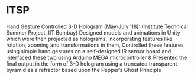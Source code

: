 # ITSP
 Hand Gesture Controlled 3-D Hologram [May-July ’18]: (Institute Technical Summer Project, IIT Bombay) Designed models and animations in Unity which were then projected as holograms, incorporating features like rotation, zooming and transformations in them, Controlled these features using simple hand gestures on a self-designed IR sensor board and interfaced these two using Arduino MEGA microcontroller & Presented the final output in the form of 3-D hologram using a truncated transparent pyramid as a refractor based upon the Pepper’s Ghost Principle
